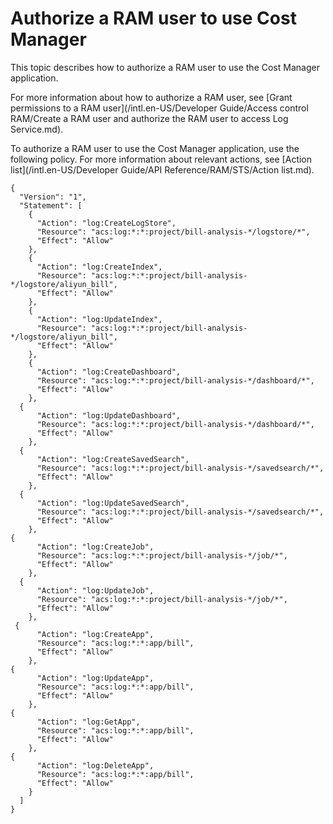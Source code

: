 # Authorize a RAM user to use Cost Manager

This topic describes how to authorize a RAM user to use the Cost Manager application.

For more information about how to authorize a RAM user, see [Grant permissions to a RAM user](/intl.en-US/Developer Guide/Access control RAM/Create a RAM user and authorize the RAM user to access Log Service.md).

To authorize a RAM user to use the Cost Manager application, use the following policy. For more information about relevant actions, see [Action list](/intl.en-US/Developer Guide/API Reference/RAM/STS/Action list.md).

```
{
  "Version": "1",
  "Statement": [
    {
      "Action": "log:CreateLogStore",
      "Resource": "acs:log:*:*:project/bill-analysis-*/logstore/*",
      "Effect": "Allow"
    },
    {
      "Action": "log:CreateIndex",
      "Resource": "acs:log:*:*:project/bill-analysis-*/logstore/aliyun_bill",
      "Effect": "Allow"
    },
    {
      "Action": "log:UpdateIndex",
      "Resource": "acs:log:*:*:project/bill-analysis-*/logstore/aliyun_bill",
      "Effect": "Allow"
    },
    {
      "Action": "log:CreateDashboard",
      "Resource": "acs:log:*:*:project/bill-analysis-*/dashboard/*",
      "Effect": "Allow"
    },
  {
      "Action": "log:UpdateDashboard",
      "Resource": "acs:log:*:*:project/bill-analysis-*/dashboard/*",
      "Effect": "Allow"
    },
  {
      "Action": "log:CreateSavedSearch",
      "Resource": "acs:log:*:*:project/bill-analysis-*/savedsearch/*",
      "Effect": "Allow"
    },
  {
      "Action": "log:UpdateSavedSearch",
      "Resource": "acs:log:*:*:project/bill-analysis-*/savedsearch/*",
      "Effect": "Allow"
    },
{
      "Action": "log:CreateJob",
      "Resource": "acs:log:*:*:project/bill-analysis-*/job/*",
      "Effect": "Allow"
    },
  {
      "Action": "log:UpdateJob",
      "Resource": "acs:log:*:*:project/bill-analysis-*/job/*",
      "Effect": "Allow"
    },
 {
      "Action": "log:CreateApp",
      "Resource": "acs:log:*:*:app/bill",
      "Effect": "Allow"
    },
{
      "Action": "log:UpdateApp",
      "Resource": "acs:log:*:*:app/bill",
      "Effect": "Allow"
    },
{
      "Action": "log:GetApp",
      "Resource": "acs:log:*:*:app/bill",
      "Effect": "Allow"
    },
{
      "Action": "log:DeleteApp",
      "Resource": "acs:log:*:*:app/bill",
      "Effect": "Allow"
    }
  ]
}
```

